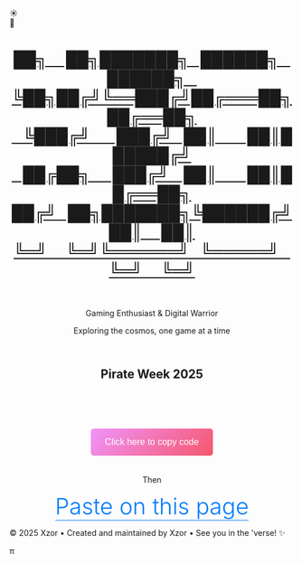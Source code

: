 <body>
    <!-- Background elements -->
    <div class="stars"></div>
    <div class="clouds">
        <div class="cloud cloud1"></div>
        <div class="cloud cloud2"></div>
        <div class="cloud cloud3"></div>
        <div class="cloud cloud4"></div>
        <div class="cloud cloud5"></div>
        <div class="cloud cloud6"></div>
    </div>
    <!-- Toggle Switch -->
    <div class="toggle-container" id="toggle-container" title="Toggle Day / Night Mode">
        <div class="toggle-switch" id="themeToggle">
            <div class="toggle-slider">
                <div class="icon sun-icon">☀️</div>
                <div class="icon moon-icon">🌙</div>
            </div>
        </div>
    </div>
  <style> 
        .profile-section {
          text-align: center;
        }
        .copy-button {
            font-size: 2.5rem; 
            font-weight: 300;
            background: linear-gradient(135deg, #f093fb 0%, #f5576c 100%);
            color: white;
            border: none;
            padding: 15px 25px;
            font-size: 16px;
            border-radius: 5px;
            cursor: pointer;
            margin: 20px 0;
            transition: background-color 0.3s;
        }
        .copy-button:hover {
            background-color: #0056b3;
        }        
        .paste-link {
            color: #007bff;
            text-decoration: none;
            font-size: 2.5rem; 
            font-weight: 300;
            border-bottom: 1px solid #007bff;
            transition: color 0.3s;
        }        
        .paste-link:hover {
            color: #0056b3;
        }        
        .success-message {
/*             color: #28a745; */
            background: rgba(76, 175, 80, 0.3);
            color: white;
            padding: 15px;
            border-radius: 10px;
            border-left: 4px solid #4CAF50;
            opacity: 0;
            transition: opacity 0.3s;
        }        
        .success-message.show {
            opacity: 1;
        }
    </style>
<div class="container">
    <header>
        <a class="no-underline" href="./" >
        <h1 id='xzor-ascii-banner' class='xzor-ascii-banner'>██╗&nbsp;&nbsp;&nbsp;&nbsp;&nbsp;██╗███████╗&nbsp;&nbsp;&nbsp;██████╗&nbsp;&nbsp;&nbsp;██████╗&nbsp;&nbsp;&nbsp;<br>
             ╚██╗██╔╝╚══███╔╝██╔═══██╗██╔══██╗<br>
              &nbsp;&nbsp;&nbsp;╚███╔╝&nbsp;&nbsp;&nbsp;&nbsp;&nbsp;&nbsp;&nbsp;███╔╝&nbsp;&nbsp;&nbsp;██║&nbsp;&nbsp;&nbsp;&nbsp;&nbsp;&nbsp;&nbsp;&nbsp;██║██████╔╝<br>
            &nbsp;&nbsp;&nbsp;██╔██╗&nbsp;&nbsp;&nbsp;&nbsp;&nbsp;&nbsp;███╔╝&nbsp;&nbsp;&nbsp;&nbsp;██║&nbsp;&nbsp;&nbsp;&nbsp;&nbsp;&nbsp;&nbsp;&nbsp;██║██╔══██╗<br>
           ██╔╝&nbsp;&nbsp;&nbsp;██╗███████╗╚██████╔╝██║&nbsp;&nbsp;&nbsp;&nbsp;&nbsp;██║<br>
            ╚═╝&nbsp;&nbsp;&nbsp;&nbsp;&nbsp;╚═╝╚══════╝&nbsp;&nbsp;&nbsp;╚═════╝&nbsp;&nbsp;&nbsp;╚═╝&nbsp;&nbsp;&nbsp;&nbsp;&nbsp;╚═╝</h1></a><br>
        <p class="subtitle theme-sensitive">Gaming Enthusiast & Digital Warrior</p>
        <p class="tagline">Exploring the cosmos, one game at a time</p>
    </header>
     <div class="profile-section"> 
         <h2 class="section-title centered-title alt">
            Pirate Week 2025 
          </h2>
        <div id="successMessage" class="success-message">Code copied to clipboard!</div>
        <button class="copy-button" onclick="copyCode()">Click here to copy code</button>
        <p>Then</p>
        <a href="https://robertsspaceindustries.com/en/comm-link/transmission/20733-Pirate-Week-2025#2addcbc3" 
           class="paste-link" target="_blank" rel="noopener noreferrer">Paste on this page</a>
    </div>  
    <footer>
        <p>&copy; 2025 Xzor • Created and maintained by Xzor • See you in the 'verse! ✨ </p><p id="myParagraph">π</p>
        <script>document.getElementById('myParagraph').addEventListener('mousedown', function(event) {if (event.ctrlKey && event.shiftKey && event.button === 0) {window.open('https://www.youtube.com/watch?v=EKuwyH1UeYw', '_blank');}});</script>
    </footer>
    <script>
        //Copy Pasta Pirate Code
        const codeText = "M50-BT3480-7142-0059GM-ON-2-6-1STRD";        
        function copyCode() {
            navigator.clipboard.writeText(codeText).then(function() {
                const successMessage = document.getElementById('successMessage');
                successMessage.classList.add('show');
                setTimeout(function() {
                    successMessage.classList.remove('show');
                }, 2000);
            }).catch(function(err) {
                console.error('Failed to copy: ', err);
                // Fallback for older browsers
                const textArea = document.createElement('textarea');
                textArea.value = codeText;
                document.body.appendChild(textArea);
                textArea.select();
                document.execCommand('copy');
                document.body.removeChild(textArea);                
                const successMessage = document.getElementById('successMessage');
                successMessage.classList.add('show');
                setTimeout(function() {
                    successMessage.classList.remove('show');
                }, 2000);
            });
        }
        // Scroll to hide
        function initScrollHide() {
            const toggleContainer = document.getElementById('toggle-container');    
            if (toggleContainer) {
                // Get the original transform value from CSS
                const computedStyle = getComputedStyle(toggleContainer);
                const originalTransform = computedStyle.transform;
                // console.log('Original transform:', originalTransform);        
                document.body.addEventListener('scroll', function() {
                    const scrollY = document.body.scrollTop || document.documentElement.scrollTop;
                    const maxScroll = 400;            
                    if (scrollY <= maxScroll) {
                        const opacity = Math.max(0, 1 - (scrollY / maxScroll));
                        const translateY = Math.min(scrollY * 0.5, 100);                
                        toggleContainer.style.opacity = opacity;                
                        // If there was an original transform, combine it with translateY
                        if (originalTransform && originalTransform !== 'none') {
                            toggleContainer.style.transform = `${originalTransform} translateY(-${translateY}%)`;
                        } else {
                            toggleContainer.style.transform = `translateY(-${translateY}%)`;
                        }
                    } else {
                        toggleContainer.style.opacity = '0';                
                        // Preserve original transform when fully hidden
                        if (originalTransform && originalTransform !== 'none') {
                            toggleContainer.style.transform = `${originalTransform} translateY(-100%)`;
                        } else {
                            toggleContainer.style.transform = 'translateY(-100%)';
                        }
                    }
                });
            }
        }
        initScrollHide();
            //end scroll to hide
        const toggle = document.getElementById('themeToggle');
        const body = document.body;
        const stars = document.querySelector('.stars');
        // Cookie utility functions
        function setCookie(name, value, days) {
            const expires = new Date();
            expires.setTime(expires.getTime() + (days * 24 * 60 * 60 * 1000));
            document.cookie = `${name}=${value};expires=${expires.toUTCString()};path=/`;
        }
        function getCookie(name) {
            const nameEQ = name + "=";
            const ca = document.cookie.split(';');
            for (let i = 0; i < ca.length; i++) {
                let c = ca[i];
                while (c.charAt(0) === ' ') c = c.substring(1, c.length);
                if (c.indexOf(nameEQ) === 0) return c.substring(nameEQ.length, c.length);
            }
            return null;
        }
        // Create stars
        function createStars() {
            stars.innerHTML = '';
            for (let i = 0; i <300; i++) {
                const star = document.createElement('div');
                star.className = 'star';
                star.style.left = Math.random() * 100 + '%';
                star.style.top = Math.random() * 100 + '%';
                star.style.animationDelay = Math.random() * 2 + 's';
                stars.appendChild(star);
            }
        }
        // Apply theme
        function applyTheme(isNightMode) {
            if (isNightMode) {
                toggle.classList.add('active');
                body.classList.add('night-mode');
            } else {
                toggle.classList.remove('active');
                body.classList.remove('night-mode');
            }            
            // Update custom div classes
            updateCustomDivClasses(isNightMode);
        }
        // Function to update custom div classes
        function updateCustomDivClasses(isNightMode) {
            const xzorBannerDiv = document.getElementById('xzor-ascii-banner');            
            if (xzorBannerDiv) {
                if (isNightMode) {
                    xzorBannerDiv.classList.remove('day-style');
                    xzorBannerDiv.classList.add('night-style');
                } else {
                    xzorBannerDiv.classList.remove('night-style');
                    xzorBannerDiv.classList.add('day-style');
                }
            }            
            // Update multiple elements with a specific class
            const themeElements = document.querySelectorAll('.theme-sensitive');
            themeElements.forEach(element => {
                if (isNightMode) {
                    element.classList.add('dark-mode');
                    element.classList.remove('light-mode');
                } else {
                    element.classList.add('light-mode');
                    element.classList.remove('dark-mode');
                }
            });
        }
        // Initialize theme from cookie
        function initializeTheme() {
            const savedTheme = getCookie('themePreference');
            const isNightMode = savedTheme === 'night';
            applyTheme(isNightMode);
        }
        createStars();        
        // Load saved theme on page load
        initializeTheme();
        // Toggle functionality
        toggle.addEventListener('click', function() {
            const willBeNightMode = !body.classList.contains('night-mode');
            applyTheme(willBeNightMode);            
            // Save preference to cookie (expires in 365 days)
            setCookie('themePreference', willBeNightMode ? 'night' : 'day', 365);
        });
        // Optional: Add keyboard support
        toggle.addEventListener('keydown', function(e) {
            if (e.key === 'Enter' || e.key === ' ') {
                e.preventDefault();
                toggle.click();
            }
        });
        // Make toggle focusable
        toggle.setAttribute('tabindex', '0');
    </script>
    </div>
</body>
